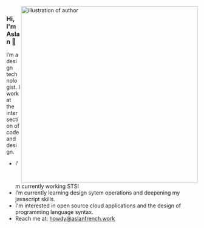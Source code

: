 <img align="right" src="https://i.imgur.com/RFtoj0O.jpg" alt="illustration of author" width=465px height=465px/>

### Hi, I'm Aslan 👋

I’m a design technologist. I work at the intersection of code and design. 

-  I’m currently working STSI
-  I’m currently learning design sytem operations and deepening my javascript skills. 
-  I'm interested in open source cloud applications and the design of programming language syntax. 
-  Reach me at: howdy@aslanfrench.work


